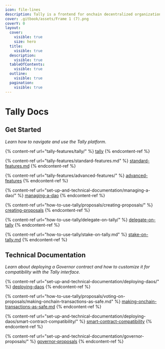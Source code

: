 ```yaml
---
icon: file-lines
description: Tally is a frontend for onchain decentralized organizations.
cover: .gitbook/assets/Frame 1 (7).png
coverY: 0
layout:
  cover:
    visible: true
    size: hero
  title:
    visible: true
  description:
    visible: true
  tableOfContents:
    visible: true
  outline:
    visible: true
  pagination:
    visible: true
---
```


# Tally Docs

## Get Started

_Learn how to navigate and use the Tally platform._

{% content-ref url="tally-features/tally/" %}
[tally](tally-features/tally/)
{% endcontent-ref %}

{% content-ref url="tally-features/standard-features.md" %}
[standard-features.md](tally-features/standard-features.md)
{% endcontent-ref %}

{% content-ref url="tally-features/advanced-features/" %}
[advanced-features](tally-features/advanced-features/)
{% endcontent-ref %}

{% content-ref url="set-up-and-technical-documentation/managing-a-dao/" %}
[managing-a-dao](set-up-and-technical-documentation/managing-a-dao/)
{% endcontent-ref %}

{% content-ref url="how-to-use-tally/proposals/creating-proposals/" %}
[creating-proposals](how-to-use-tally/proposals/creating-proposals/)
{% endcontent-ref %}

{% content-ref url="how-to-use-tally/delegate-on-tally/" %}
[delegate-on-tally](how-to-use-tally/delegate-on-tally/)
{% endcontent-ref %}

{% content-ref url="how-to-use-tally/stake-on-tally.md" %}
[stake-on-tally.md](how-to-use-tally/stake-on-tally.md)
{% endcontent-ref %}

## Technical Documentation

_Learn about deploying a Governor contract and how to customize it for compatibility with the Tally interface._

{% content-ref url="set-up-and-technical-documentation/deploying-daos/" %}
[deploying-daos](set-up-and-technical-documentation/deploying-daos/)
{% endcontent-ref %}

{% content-ref url="how-to-use-tally/proposals/voting-on-proposals/making-onchain-transactions-as-safe.md" %}
[making-onchain-transactions-as-safe.md](how-to-use-tally/proposals/voting-on-proposals/making-onchain-transactions-as-safe.md)
{% endcontent-ref %}

{% content-ref url="set-up-and-technical-documentation/deploying-daos/smart-contract-compatibility/" %}
[smart-contract-compatibility](set-up-and-technical-documentation/deploying-daos/smart-contract-compatibility/)
{% endcontent-ref %}

{% content-ref url="set-up-and-technical-documentation/governor-proposals/" %}
[governor-proposals](set-up-and-technical-documentation/governor-proposals/)
{% endcontent-ref %}
